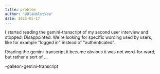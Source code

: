 ```yaml
---
title: problem
author: "@OlaHolstVea"
date: 2025-05-17
---
```


I started reading the gemini-transcript of my second user interview and stopped. Disappointed. We're looking for specific wording used by users, like for example "logged in" instead of "authenticated".

Reading the gemini-transcript it became obvious it was not word-for-word, but rather a sort of ...

-galleon-gemini-transcript

